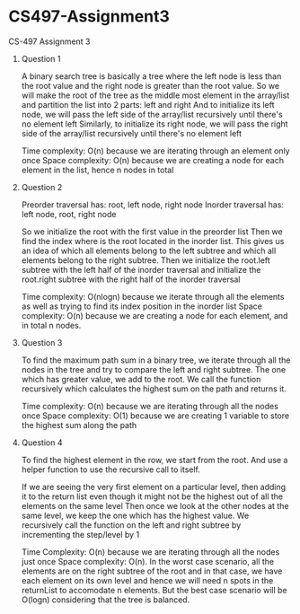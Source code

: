 # CS497-Assignment3

CS-497 Assignment 3

1. Question 1

   A binary search tree is basically a tree where the left node is less than the root value and the right node is greater than the root value.
   So we will make the root of the tree as the middle most element in the array/list and partition the list into 2 parts: left and right
   And to initialize its left node, we will pass the left side of the array/list recursively until there's no element left
   Similarly, to initialize its right node, we will pass the right side of the array/list recursively until there's no element left

   Time complexity: O(n) because we are iterating through an element only once
   Space complexity: O(n) because we are creating a node for each element in the list, hence n nodes in total

2. Question 2

   Preorder traversal has: root, left node, right node
   Inorder traversal has: left node, root, right node

   So we initialize the root with the first value in the preorder list
   Then we find the index where is the root located in the inorder list.
   This gives us an idea of which all elements belong to the left subtree and which all elements belong to the right subtree.
   Then we initialize the root.left subtree with the left half of the inorder traversal
   and initialize the root.right subtree with the right half of the inorder traversal

   Time complexity: O(nlogn) because we iterate through all the elements as well as trying to find its index position in the inorder list
   Space complexity: O(n) because we are creating a node for each element, and in total n nodes.

3. Question 3

   To find the maximum path sum in a binary tree,
   we iterate through all the nodes in the tree and try to compare the left and right subtree.
   The one which has greater value, we add to the root.
   We call the function recursively which calculates the highest sum on the path and returns it.

   Time complexity: O(n) because we are iterating through all the nodes once
   Space complexity: O(1) because we are creating 1 variable to store the highest sum along the path

4. Question 4

   To find the highest element in the row, we start from the root.
   And use a helper function to use the recursive call to itself.

   If we are seeing the very first element on a particular level, then adding it to
   the return list even though it might not be the highest out of all the elements on the same level
   Then once we look at the other nodes at the same level, we keep the one which has the highest value.
   We recursively call the function on the left and right subtree by incrementing the step/level by 1

   Time Complexity: O(n) because we are iterating through all the nodes just once
   Space complexity: O(n). In the worst case scenario, all the elements are on the right subtree of the root
   and in that case, we have each element on its own level and hence we will need n spots in the returnList to
   accomodate n elements.
   But the best case scenario will be O(logn) considering that the tree is balanced.
